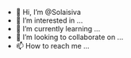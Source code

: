 - 👋 Hi, I’m @Solaisiva
- 👀 I’m interested in ...
- 🌱 I’m currently learning ...
- 💞️ I’m looking to collaborate on ...
- 📫 How to reach me ...

<!---
Solaisiva/Solaisiva is a ✨ special ✨ repository because its `README.md` (this file) appears on your GitHub profile.
You can click the Preview link to take a look at your changes.
--->
